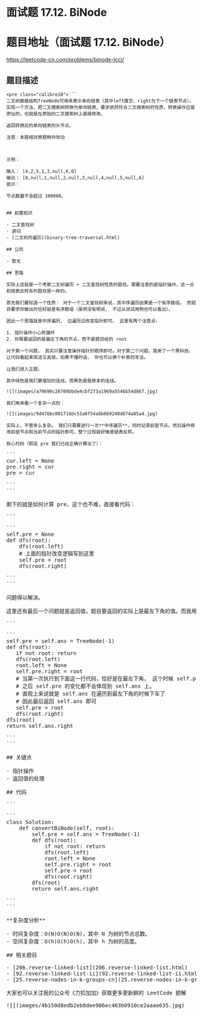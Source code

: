 # 面试题 17.12. BiNode

# 题目地址（面试题 17.12. BiNode）

<https://leetcode-cn.com/problems/binode-lcci/>

## 题目描述

```
<pre class="calibre18">```
二叉树数据结构TreeNode可用来表示单向链表（其中left置空，right为下一个链表节点）。实现一个方法，把二叉搜索树转换为单向链表，要求依然符合二叉搜索树的性质，转换操作应是原址的，也就是在原始的二叉搜索树上直接修改。

返回转换后的单向链表的头节点。

注意：本题相对原题稍作改动



示例：

输入： [4,2,5,1,3,null,6,0]
输出： [0,null,1,null,2,null,3,null,4,null,5,null,6]
提示：

节点数量不会超过 100000。

```
```

## 前置知识

- 二叉查找树
- 递归
- [二叉树的遍历](binary-tree-traversal.html)

## 公司

- 暂无

## 思路

实际上这就是一个考察二叉树遍历 + 二叉查找树性质的题目。需要注意的是指针操作，这一点和链表反转系列题目是一样的。

首先我们要知道一个性质： 对于一个二叉查找树来说，其中序遍历结果是一个有序数组。 而题目要求你输出的恰好就是有序数组（虽然没有明说， 不过从测试用例也可以看出）。

因此一个思路就是中序遍历， 边遍历边改变指针即可。 这里有两个注意点:

1. 指针操作小心死循环
2. 你需要返回的是最左下角的节点，而不是题目给的 root

对于第一个问题， 其实只要注意操作指针的顺序即可。对于第二个问题，我用了一个黑科技，让代码看起来简洁又高效。如果不懂的话， 你也可以换个朴素的写法。

让我们进入正题。

其中绿色是我们要增加的连线，而黑色是是原本的连线。

![](images/a79b90c26709bbde4cbf273a1969a5546b54d867.jpg)

我们再来看一个复杂一点的：

![](images/9d476bc00171ddc53a0f54a8b6b9240d874a85a4.jpg)

实际上，不管多么复杂。 我们只需要进行一次**中序遍历**，同时记录前驱节点。然后操作修改前驱节点和当前节点的指针即可，整个过程就好像是链表反转。

核心代码（假设 pre 我们已经正确计算出了）：

```
<pre class="calibre18">```
cur.left = <span class="hljs-keyword">None</span>
pre.right = cur
pre = cur

```
```

剩下的就是如何计算 pre，这个也不难，直接看代码：

```
<pre class="calibre18">```
self.pre = <span class="hljs-keyword">None</span>
<span class="hljs-function"><span class="hljs-keyword">def</span> <span class="hljs-title">dfs</span><span class="hljs-params">(root)</span>:</span>
    dfs(root.left)
    <span class="hljs-title"># 上面的指针改变逻辑写到这里</span>
    self.pre = root
    dfs(root.right)

```
```

问题得以解决。

这里还有最后一个问题就是返回值，题目要返回的实际上是最左下角的值。而我用了一个黑科技的方法（注意看注释）:

```
<pre class="calibre18">```
self.pre = self.ans = TreeNode(<span class="hljs-params">-1</span>)
<span class="hljs-function"><span class="hljs-keyword">def</span> <span class="hljs-title">dfs</span><span class="hljs-params">(root)</span>:</span>
   <span class="hljs-keyword">if</span> <span class="hljs-keyword">not</span> root: <span class="hljs-keyword">return</span>
   dfs(root.left)
   root.left = <span class="hljs-keyword">None</span>
   self.pre.right = root
   <span class="hljs-title"># 当第一次执行到下面这一行代码，恰好是在最左下角， 这个时候 self.pre = root 就切断了 self.pre 和 self.ans 的联系</span>
   <span class="hljs-title"># 之后 self.pre 的变化都不会体现到 self.ans 上。</span>
   <span class="hljs-title"># 直观上来说就是 self.ans 在遍历到最左下角的时候下车了</span>
   <span class="hljs-title"># 因此最后返回 self.ans 即可</span>
   self.pre = root
   dfs(root.right)
dfs(root)
<span class="hljs-keyword">return</span> self.ans.right

```
```

## 关键点

- 指针操作
- 返回值的处理

## 代码

```
<pre class="calibre18">```
<span class="hljs-class"><span class="hljs-keyword">class</span> <span class="hljs-title">Solution</span>:</span>
    <span class="hljs-function"><span class="hljs-keyword">def</span> <span class="hljs-title">convertBiNode</span><span class="hljs-params">(self, root)</span>:</span>
        self.pre = self.ans = TreeNode(<span class="hljs-params">-1</span>)
        <span class="hljs-function"><span class="hljs-keyword">def</span> <span class="hljs-title">dfs</span><span class="hljs-params">(root)</span>:</span>
            <span class="hljs-keyword">if</span> <span class="hljs-keyword">not</span> root: <span class="hljs-keyword">return</span>
            dfs(root.left)
            root.left = <span class="hljs-keyword">None</span>
            self.pre.right = root
            self.pre = root
            dfs(root.right)
        dfs(root)
        <span class="hljs-keyword">return</span> self.ans.right

```
```

**复杂度分析**

- 时间复杂度：O(N)O(N)O(N)，其中 N 为树的节点总数。
- 空间复杂度：O(h)O(h)O(h)，其中 h 为树的高度。

## 相关题目

- [206.reverse-linked-list](206.reverse-linked-list.html)
- [92.reverse-linked-list-ii](92.reverse-linked-list-ii.html)
- [25.reverse-nodes-in-k-groups-cn](25.reverse-nodes-in-k-groups-cn.md)

大家也可以关注我的公众号《力扣加加》获取更多更新鲜的 LeetCode 题解

![](images/4b150d8edb2eb8dee986ec463b0910ce2aaae635.jpg)